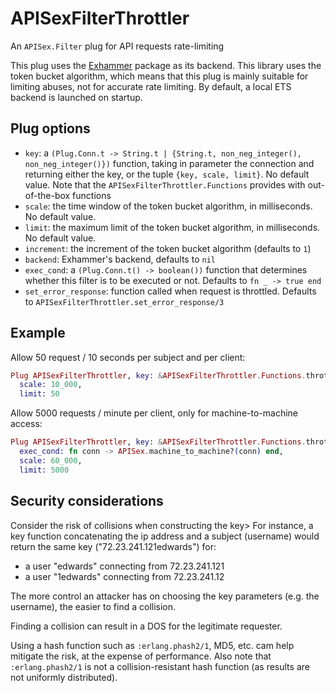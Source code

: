 # APISexFilterThrottler

An `APISex.Filter` plug for API requests rate-limiting

This plug uses the [Exhammer](https://github.com/ExHammer/hammer) package as
its backend. This library uses the token bucket algorithm, which means that
this plug is mainly suitable for limiting abuses, not for accurate rate limiting. By
default, a local ETS backend is launched on startup.

## Plug options

- `key`: a
`(Plug.Conn.t -> String.t | {String.t, non_neg_integer(), non_neg_integer()})`
function, taking in parameter the connection and returning either the key, or the
tuple `{key, scale, limit}`. No default value.
Note that the `APISexFilterThrottler.Functions` provides with out-of-the-box functions
- `scale`: the time window of the token bucket algorithm, in milliseconds. No default value.
- `limit`: the maximum limit of the token bucket algorithm, in milliseconds. No default value.
- `increment`: the increment of the token bucket algorithm (defaults to `1`)
- `backend`: Exhammer's backend, defaults to `nil`
- `exec_cond`: a `(Plug.Conn.t() -> boolean())` function that determines whether
this filter is to be executed or not. Defaults to `fn _ -> true end`
- `set_error_response`: function called when request is throttled. Defaults to
`APISexFilterThrottler.set_error_response/3`

## Example

Allow 50 request / 10 seconds per subject and per client:

```elixir
Plug APISexFilterThrottler, key: &APISexFilterThrottler.Functions.throttle_by_subject_client/1,
  scale: 10_000,
  limit: 50
```

Allow 5000 requests / minute per client, only for machine-to-machine access:

```elixir
Plug APISexFilterThrottler, key: &APISexFilterThrottler.Functions.throttle_by_client/1,
  exec_cond: fn conn -> APISex.machine_to_machine?(conn) end,
  scale: 60_000,
  limit: 5000
```

## Security considerations

Consider the risk of collisions when constructing the key> For instance, a key function
concatenating the ip address and a subject (username) would return the same key
("72.23.241.121edwards") for:
- a user "edwards" connecting from 72.23.241.121
- a user "1edwards" connecting from 72.23.241.12

The more control an attacker has on choosing the key parameters (e.g. the username), the
easier to find a collision.

Finding a collision can result in a DOS for the legitimate requester.

Using a hash function such as `:erlang.phash2/1`, MD5, etc. cam help mitigate the risk,
at the expense of performance. Also note that `:erlang.phash2/1` is not a
collision-resistant hash function (as results are not uniformly distributed).
